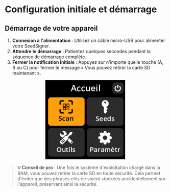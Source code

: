# Configuration initiale et démarrage

## Démarrage de votre appareil

1. **Connexion à l'alimentation** : Utilisez un câble micro-USB pour alimenter votre SeedSigner.
2. **Attendre le démarrage** : Patientez quelques secondes pendant la séquence de démarrage complète.
3. **Fermer la notification initiale** : Appuyez sur n'importe quelle touche (A, B ou C) pour fermer le message « Vous pouvez retirer la carte SD maintenant ».

<div align="center">
     <img src="images/MainMenuView_gs_fr.png" alt="Menu principal après un démarrage réussi" width="250"/>
</div>

> **💡 Conseil de pro** : Une fois le système d'exploitation chargé dans la RAM, vous pouvez retirer la carte SD en toute sécurité. Cela permet d'éviter que des phrases clés ne soient stockées accidentellement sur l'appareil, préservant ainsi la sécurité.
